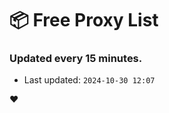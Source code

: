 # :package: Free Proxy List
### Updated every 15 minutes.

- Last updated: `2024-10-30 12:07`

:heart:
